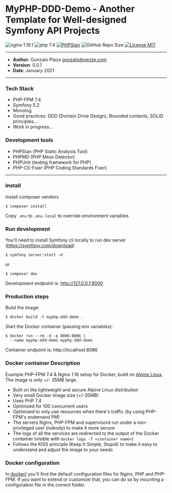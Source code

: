 # MyPHP-DDD-Demo - Another Template for Well-designed Symfony API Projects

![nginx 1.16.1](https://img.shields.io/badge/nginx-1.16-brightgreen.svg)
![php 7.4](https://img.shields.io/badge/php-7.4-brightgreen.svg)
[![PHPStan](https://img.shields.io/badge/PHPStan-enabled-brightgreen.svg?style=flat)](https://phpstan.org/)
![GitHub Repo Size](https://img.shields.io/github/repo-size/gonzaloplaza/myphp-ddd-demo)
[![License MIT](https://img.shields.io/badge/license-MIT-blue.svg)](LICENSE)

------

- **Author**: Gonzalo Plaza <gonzalo@verize.com>
- **Version**: 0.0.1
- **Date**: January 2021

------

### Tech Stack

- PHP-FPM 7.4
- Symfony 5.2
- Monolog  
- Good practices: DDD (Domain Drive Design), Bounded contexts, SOLID principles... 
- Work in progress...

### Development tools

- PHPStan (PHP Static Analysis Tool)
- PHPMD (PHP Mess Detector)
- PHPUnit (testing framework for PHP)
- PHP-CS-Fixer (PHP Coding Standards Fixer)

-------

### Install

Install composer vendors

    $ composer install

Copy ``.env`` to ```.env.local``` to override environment variables

### Run development

You'll need to install Symfony cli locally to run dev server (https://symfony.com/download)

    $ symfony server:start -d

or
   
    $ composer dev

Development endpoint is: http://127.0.0.1:8000


### Production steps

Build the image:

    $ docker build -t myphp-ddd-demo .

Start the Docker container (passing env variables):

    $ docker run --rm -d -p 8086:8086 \
      --name myphp-ddd-demo myphp-ddd-demo

Container endpoint is: http://localhost:8086

### Docker container Description

Example PHP-FPM 7.4 & Nginx 1.16 setup for Docker, build on [Alpine Linux](http://www.alpinelinux.org/).
The image is only +/- 35MB large.

- Built on the lightweight and secure Alpine Linux distribution
- Very small Docker image size (+/-35MB)
- Uses PHP 7.4
- Optimized for 100 concurrent users
- Optimized to only use resources when there's traffic (by using PHP-FPM's ondemand PM)
- The servers Nginx, PHP-FPM and supervisord run under a non-privileged user (nobody) to make it more secure
- The logs of all the services are redirected to the output of the Docker container (visible with `docker logs -f <container name>`)
- Follows the KISS principle (Keep It Simple, Stupid) to make it easy to understand and adjust the image to your needs

### Docker configuration

In [docker/](docker) you'll find the default configuration files for Nginx, PHP and PHP-FPM.
If you want to extend or customize that, you can do so by mounting a configuration file in the correct folder.
